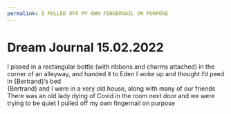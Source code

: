 ```yaml
---
permalink: I PULLED OFF MY OWN FINGERNAIL ON PURPOSE
---
```

# Dream Journal 15.02.2022

I pissed in a rectangular bottle (with ribbons and charms attached) in the corner of an alleyway, and handed it to Eden
I woke up and thought I’d peed in {Bertrand}’s bed  
{Bertrand} and I were in a very old house, along with many of our friends
There was an old lady dying of Covid in the room next door and we were trying to be quiet 
I pulled off my own fingernail on purpose